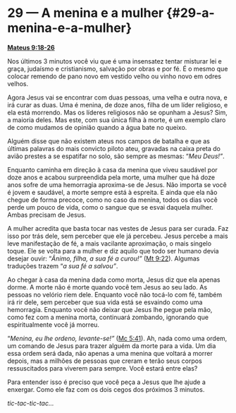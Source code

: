 # 29 — A menina e a mulher {#29-a-menina-e-a-mulher}

[**Mateus 9:18-26**](http://bibliaonline.com.br/acf/mt/9/18-26)

Nos últimos 3 minutos você viu que é uma insensatez tentar misturar lei e graça, judaísmo e cristianismo, salvação por obras e por fé. É o mesmo que colocar remendo de pano novo em vestido velho ou vinho novo em odres velhos.

Agora Jesus vai se encontrar com duas pessoas, uma velha e outra nova, e irá curar as duas. Uma é menina, de doze anos, filha de um líder religioso, e ela está morrendo. Mas os líderes religiosos não se opunham a Jesus? Sim, a maioria deles. Mas este, com sua única filha à morte, é um exemplo claro de como mudamos de opinião quando a água bate no queixo.

Alguém disse que não existem ateus nos campos de batalha e que as últimas palavras do mais convicto piloto ateu, gravadas na caixa preta do avião prestes a se espatifar no solo, são sempre as mesmas: “_Meu Deus!”_.

Enquanto caminha em direção à casa da menina que viveu saudável por doze anos e acabou surpreendida pela morte, uma mulher que há doze anos sofre de uma hemorragia aproxima-se de Jesus. Não importa se você é jovem e saudável, a morte sempre está à espreita. E ainda que ela não chegue de forma precoce, como no caso da menina, todos os dias você perde um pouco de vida, como o sangue que se esvai daquela mulher. Ambas precisam de Jesus.

A mulher acredita que basta tocar nas vestes de Jesus para ser curada. Faz isso por trás dele, sem perceber que ele já percebeu. Jesus percebe a mais leve manifestação de fé, a mais vacilante aproximação, o mais singelo toque. Ele se volta para a mulher e diz aquilo que todo ser humano devia desejar ouvir: “_Ânimo, filha, a sua fé a curou!”_ ([Mt 9:22](http://bibliaonline.com.br/acf/mt/9/22)). Algumas traduções trazem “_a sua fé a salvou”_.

Ao chegar à casa da menina dada como morta, Jesus diz que ela apenas dorme. A morte não é morte quando você tem Jesus ao seu lado. As pessoas no velório riem dele. Enquanto você não tocá-lo com fé, também irá rir dele, sem perceber que sua vida está se esvaindo como uma hemorragia. Enquanto você não deixar que Jesus lhe pegue pela mão, como fez com a menina morta, continuará zombando, ignorando que espiritualmente você já morreu.

“_Menina, eu lhe ordeno, levante-se!”_ ([Mc 5:41](http://bibliaonline.com.br/acf/mc/5/41)). Ah, nada como uma ordem, um comando de Jesus para trazer alguém da morte para a vida. Um dia essa ordem será dada, não apenas a uma menina que voltará a morrer depois, mas a milhões de pessoas que creram e terão seus corpos ressuscitados para viverem para sempre. Você estará entre elas?

Para entender isso é preciso que você peça a Jesus que lhe ajude a enxergar. Como ele faz com os dois cegos dos próximos 3 minutos.

_tic-tac-tic-tac..._